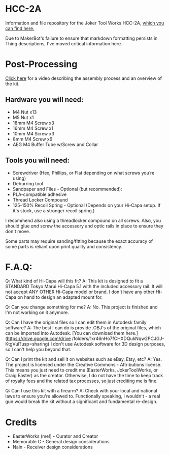 # HCC-2A
Information and file repository for the Joker Tool Works HCC-2A, [which you can find here.](https://www.thingiverse.com/thing:3712294)

Due to MakerBot's failure to ensure that markdown formatting persists in Thing descriptions, I've moved critical information here.

# Post-Processing 
[Click here](https://www.youtube.com/watch?v=l9aYI5CcUUY) for a video describing the assembly process and an overview of the kit.

## Hardware you will need: 
* M4 Nut x13 
* M5 Nut x1 
* 18mm M4 Screw x3 
* 16mm M4 Screw x1 
* 10mm M4 Screw x3 
* 8mm M4 Screw x6 
* AEG M4 Buffer Tube w/Screw and Collar 


## Tools you will need: 
* Screwdriver (Hex, Phillips, or Flat depending on what screws you’re using) 
* Deburring tool 
* Sandpaper and Files - Optional (but recommended): 
* PLA-compatible adhesive 
* Thread Locker Compound 
* 125-150% Recoil Spring - Optional (Depends on your Hi-Capa setup. If it's stock, use a stronger recoil spring.)

I recommend also using a threadlocker compound on all screws. Also, you should glue *and* screw the accessory and optic rails in place to ensure they don't move.

Some parts may require sanding/fitting because the exact accuracy of some parts is reliant upon print quality and consistency. 


# F.A.Q:
Q: What kind of Hi-Capa will this fit?
A: This kit is designed to fit a STANDARD Tokyo Marui Hi-Capa 5.1 with the included accessory rail. It will not accept ANY OTHER Hi-Capa model or brand. I don't have any 
other Hi-Capa on hand to design an adapted mount for.

Q: Can you change something for me?
A: No. This project is finished and I'm not working on it anymore.

Q: Can I have the original files so I can edit them in Autodesk family software?
A: The best I can do is provide .OBJ's of the original files, which can be imported into Autodesk. [You can download them here.](https://drive.google.com/drive
/folders/1xr46nHo7fCHXDQukNqw2PCJGJ-KtgVul?usp=sharing) I don't use Autodesk software for 3D design purposes, so I can't help you beyond that.

Q: Can I print the kit and sell it on websites such as eBay, Etsy, etc?
A: Yes. The project is licensed under the Creative Commons - Attributions license. This means you just need to credit me (EasterWorks, JokerToolWorks, or Craig 
Easter) as the creator. Otherwise, I do not have the time to keep track of royalty fees and the related tax processes, so just crediting me is fine.

Q: Can I use this kit with a firearm?
A: Check with your local and national laws to ensure you're allowed to. Functionally speaking, I wouldn't - a real gun would break the kit without a significant and
fundamental re-design.


# Credits
* EasterWorks (me!) - Curator and Creator
* Memorable C - General design considerations
* Nain - Receiver design considerations
